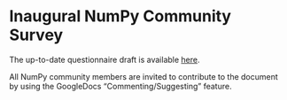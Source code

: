 # Inaugural NumPy Community Survey
The up-to-date questionnaire draft is available [here](https://docs.google.com/document/d/1OEu4qStk2NBmyE9yVpywlJi8R-88djaOsQWgI-PWQhY/edit?usp=sharing).

All NumPy community members are invited to contribute to the document by using the GoogleDocs “Commenting/Suggesting” feature.
